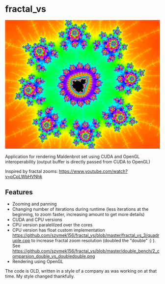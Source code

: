 # fractal_vs
![Rosetta stoned](https://github.com/szymek156/fractal_vs/blob/master/double_bench/rosetta_stoned.png)


Application for rendering Maldenbrot set using CUDA and OpenGL interoperability (output buffer is directly passed from CUDA to OpenGL)

Inspired by fractal zooms:
https://www.youtube.com/watch?v=pCpLWbHVNhk

## Features
* Zooming and panning
* Changing number of iterations during runtime (less iterations at the beginning, to zoom faster, increasing amount to get more details)
* CUDA and CPU versions
* CPU version paralelilzed over the cores
* CPU version has float custom implementation https://github.com/szymek156/fractal_vs/blob/master/fractal_vs_3/quadruple.cpp to increase fractal zoom resolution (doubled the "double" :) ). See https://github.com/szymek156/fractal_vs/blob/master/double_bench/2_comparsion_double_vs_doubledouble.png
* Rendering using OpenGL


The code is OLD, written in a style of a company as was working on at that time. My style changed thankfully.
